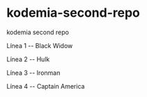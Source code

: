 # kodemia-second-repo
kodemia second repo

Línea 1 -- Black Widow

Línea 2 -- Hulk

Línea 3 -- Ironman

Línea 4 -- Captain America


